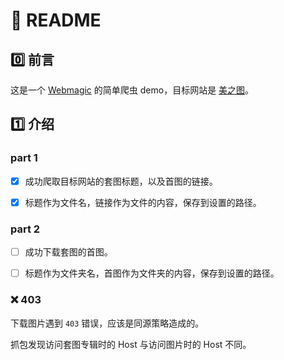 # 📌 README

## 0️⃣ 前言

这是一个 [Webmagic](https://github.com/code4craft/webmagic) 的简单爬虫 demo，目标网站是 [美之图](https://mmzztt.com/)。



## 1️⃣ 介绍

### part 1

- [x] 成功爬取目标网站的套图标题，以及首图的链接。

- [x] 标题作为文件名，链接作为文件的内容，保存到设置的路径。

  

### part 2

- [ ] 成功下载套图的首图。
- [ ] 标题作为文件夹名，首图作为文件夹的内容，保存到设置的路径。



### ❌ 403

下载图片遇到 `403` 错误，应该是同源策略造成的。

抓包发现访问套图专辑时的 Host 与访问图片时的 Host 不同。
